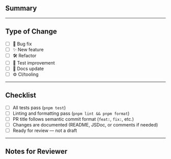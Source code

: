 ## Summary

<!-- Briefly describe the purpose of this PR and what it changes. If fixing an issue, reference it with "Closes #123". -->

---

## Type of Change

<!-- Select one or more by replacing `[ ]` with `[x]` -->

- [ ] 🐛 Bug fix  
- [ ] ✨ New feature  
- [ ] 🛠 Refactor  
- [ ] 🧪 Test improvement  
- [ ] 📝 Docs update  
- [ ] ⚙️ CI/tooling  

---

## Checklist

- [ ] All tests pass (`pnpm test`)
- [ ] Linting and formatting pass (`pnpm lint && pnpm format`)
- [ ] PR title follows semantic commit format (`feat:`, `fix:`, etc.)
- [ ] Changes are documented (README, JSDoc, or comments if needed)
- [ ] Ready for review — not a draft

---

## Notes for Reviewer

<!-- Optional: Anything specific you'd like feedback on, or explain complex decisions here. -->
